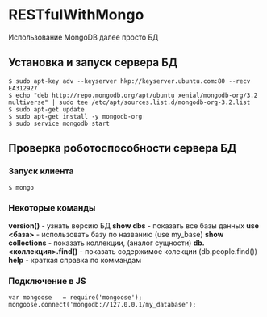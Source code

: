 # RESTfulWithMongo

Использование MongoDB далее просто БД

## Установка и запуск сервера БД
```
$ sudo apt-key adv --keyserver hkp://keyserver.ubuntu.com:80 --recv EA312927
$ echo "deb http://repo.mongodb.org/apt/ubuntu xenial/mongodb-org/3.2 multiverse" | sudo tee /etc/apt/sources.list.d/mongodb-org-3.2.list
$ sudo apt-get update
$ sudo apt-get install -y mongodb-org
$ sudo service mongodb start
```
## Проверка роботоспособности сервера БД

### Запуск клиента
```
$ mongo
```
### Некоторые команды
**version()** - узнать версию БД
**show dbs** - показать все базы данных
**use <база>** - использовать базу по названию (use my_base)
**show collections** - показать коллекции, (аналог сущности)
**db.<коллекция>.find()** - показать содержимое колекции (db.people.find())
**help** - краткая справка по коммандам

### Подключение в JS
```
var mongoose   = require('mongoose');
mongoose.connect('mongodb://127.0.0.1/my_database');
```
